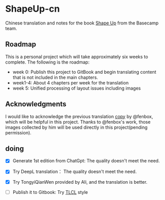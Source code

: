 # ShapeUp-cn
Chinese translation and notes for the book [Shape Up](https://basecamp.com/shapeup) from the Basecamp team.

## Roadmap 
This is a personal project which will take approximately six weeks to complete. The following is the roadmap:
  - week 0: Publish this project to GitBook and begin translating content that is not included in the main chapters.
  - week1-4: About 4 chapters per week for the translation
  - week 5: Unified processing of layout issues including images

## Acknowledgments
I would like to acknowledge the previous translation [copy](https://github.com/fenbox/shapeup) by @fenbox, which will be helpful in this project. 
Thanks to @fenbox's work, those images collected by him will be used directly in this project(pending permission). 
## doing
- [x] Generate 1st edition from ChatGpt: The quality doesn't meet the need.
- [x] Try DeepL translation： The quality doesn't meet the need.
- [x] Try TongyiQianWen provided by Ali, and the translation is better. 
- [ ] Publish it to Gitbook: Try [TLCL](https://billie66.github.io/TLCL/) style

